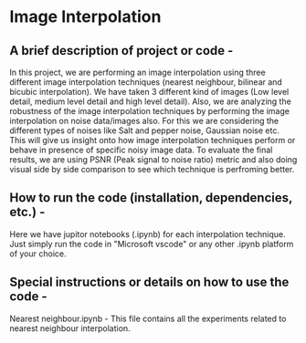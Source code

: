 # Image Interpolation

## A brief description of project or code -  
In this project, we are performing an image interpolation using three different image interpolation techniques (nearest neighbour, bilinear and bicubic interpolation). We have taken 3 different kind of images (Low level detail, medium level detail and high level detail). Also, we are analyzing the robustness of the image interpolation techniques by performing the image interpolation on noise data/images also. For this we are considering the different types of noises like Salt and pepper noise, Gaussian noise etc. This will give us insight onto how image interpolation techniques perform or behave in presence of specific noisy image data. To evaluate the final results, we are using PSNR (Peak signal to noise ratio) metric and also doing visual side by side comparison to see which technique is perfroming better.
  
## How to run the code (installation, dependencies, etc.) - 
Here we have jupitor notebooks (.ipynb) for each interpolation technique. Just simply run the code in "Microsoft vscode" or any other .ipynb platform of your choice.

## Special instructions or details on how to use the code - 
Nearest neighbour.ipynb - This file contains all the experiments related to nearest neighbour interpolation.
